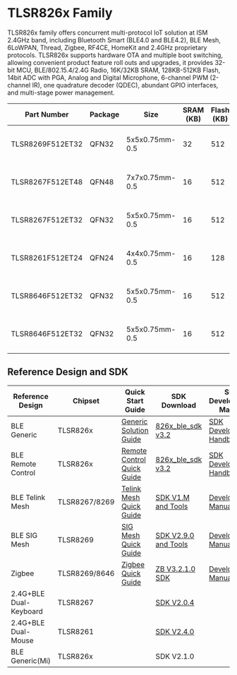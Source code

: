 # TLSR826x Family




TLSR826x family offers concurrent multi-protocol IoT solution at ISM 2.4GHz band, including Bluetooth Smart (BLE4.0 and BLE4.2), BLE Mesh, 6LoWPAN, Thread, Zigbee, RF4CE, HomeKit and 2.4GHz proprietary protocols. TLSR826x supports hardware OTA and multiple boot switching, allowing convenient product feature roll outs and upgrades, it provides 32-bit MCU, BLE/802.15.4/2.4G Radio, 16K/32KB SRAM, 128KB-512KB Flash, 14bit ADC with PGA, Analog and Digital Microphone, 6-channel PWM (2-channel IR), one quadrature decoder (QDEC), abundant GPIO interfaces, and multi-stage power management.

| Part Number      | Package | Size           | SRAM (KB) | Flash (KB) | Tx    | Rx           | Power Consumption                                                                         | Protocol                            |
|------------------|---------|----------------|-----------|------------|-------|--------------|-------------------------------------------------------------------------------------------|-------------------------------------|
| TLSR8269F512ET32 | QFN32   | 5x5x0.75mm-0.5 | 32        | 512        | +7dBm | -92dBm@BLE1M | 12mA@Rx_transceiver 15mA@Tx0dBm_transceiver 10uA@suspend(SRAM) 1.7uA@deepsleep(IO_Wakeup) | BLE5.0(2M Only)/Zigbee/SigMesh/2.4G |
| TLSR8267F512ET48 | QFN48   | 7x7x0.75mm-0.5 | 16        | 512        | +7dBm | -92dBm@BLE1M | 12mA@Rx_transceiver 15mA@Tx0dBm_transceiver 10uA@suspend(SRAM) 1.7uA@deepsleep(IO_Wakeup) | BLE4.2/2.4G                         |
| TLSR8267F512ET32 | QFN32   | 5x5x0.75mm-0.5 | 16        | 512        | +7dBm | -92dBm@BLE1M | 12mA@Rx_transceiver 15mA@Tx0dBm_transceiver 10uA@suspend(SRAM) 1.7uA@deepsleep(IO_Wakeup) | BLE4.2/2.4G                         |
| TLSR8261F512ET24 | QFN24   | 4x4x0.75mm-0.5 | 16        | 128        | +7dBm | -92dBm@BLE1M | 12mA@Rx_transceiver 15mA@Tx0dBm_transceiver 10uA@suspend(SRAM) 1.7uA@deepsleep(IO_Wakeup) | BLE4.2/2.4G                         |
| TLSR8646F512ET32 | QFN32   | 5x5x0.75mm-0.5 | 16        | 512        | +7dBm | -92dBm@BLE1M | 12mA@Rx_transceiver 15mA@Tx0dBm_transceiver 10uA@suspend(SRAM) 1.7uA@deepsleep(IO_Wakeup) | BLE4.2/2.4G                         |
| TLSR8646F512ET32 | QFN32   | 5x5x0.75mm-0.5 | 16        | 512        | +7dBm | -92dBm@BLE1M | 12mA@Rx_transceiver 15mA@Tx0dBm_transceiver 10uA@suspend(SRAM) 1.7uA@deepsleep(IO_Wakeup) | Zigbee/2.4G                         |


## Reference Design and SDK

| Reference Design       | Chipset       | Quick Start Guide          | SDK Download         | SDK Development Manual | HW Design Document                 |
|------------------------|---------------|----------------------------|----------------------|------------------------|------------------------------------|
| BLE Generic            | TLSR826x      | [Generic Solution Guide](http://wiki.telink-semi.cn/dokuwiki/doku.php?id=menu:solution:generic)     | [826x_ble_sdk v3.2](http://wiki.telink-semi.cn/tools_and_sdk/BLE_SDK/826x_SDK/ble_sdk.rar)    | [SDK Developer Handbook](http://wiki.telink-semi.cn/tools_and_sdk/BLE_SDK/826x_SDK/Handbook.zip) | [826x Generic Ref](http://wiki.telink-semi.cn/doc/hw/TLSR826X_DevelopmentBoard_TLSR826XDK48D.zip)                   |
| BLE Remote Control     | TLSR826x      | [Remote Control Quick Guide](http://wiki.telink-semi.cn/dokuwiki/doku.php?id=menu:solution:rcu826x) | [826x_ble_sdk v3.2](http://wiki.telink-semi.cn/tools_and_sdk/BLE_SDK/826x_SDK/ble_sdk.rar)    | [SDK Developer Handbook](http://wiki.telink-semi.cn/tools_and_sdk/BLE_SDK/826x_SDK/Handbook.zip) | [826x RCU Ref](http://wiki.telink-semi.cn/doc/hw/TLSR826X_AudioRCU_TLSR826XRC48D.zip)                       |
| BLE Telink Mesh        | TLSR8267/8269 | [Telink Mesh Quick Guide](http://wiki.telink-semi.cn/dokuwiki/doku.php?id=menu:solution:telinkmesh)    | [SDK V1.M and Tools](http://wiki.telink-semi.cn/telink_shenzhen/telink_mesh/telink_mesh_sdk.7z)   | [Development Manual](http://wiki.telink-semi.cn/telink_shenzhen/telink_mesh/telink_mesh_doc.7z)     | [826x Generic Ref](http://wiki.telink-semi.cn/doc/hw/TLSR826X_DevelopmentBoard_TLSR826XDK48D.zip) | [826x Blub Demo](http://wiki.telink-semi.cn/doc/hw/TLSR826X_Dongle_TLSR826XDG32D.zip)  |
| BLE SIG Mesh           | TLSR8269      | [SIG Mesh Quick Guide](http://wiki.telink-semi.cn/dokuwiki/doku.php?id=menu:solution:mesh)       | [SDK V2.9.0 and Tools](http://wiki.telink-semi.cn/telink_shenzhen/SIG_mesh/sig_mesh_sdk.7z) | [Development Manual](http://wiki.telink-semi.cn/telink_shenzhen/SIG_mesh/sig_mesh_doc.7z)     | [826x Generic Ref](http://wiki.telink-semi.cn/doc/hw/TLSR826X_DevelopmentBoard_TLSR826XDK48D.zip) | [826x Blub Demo](http://wiki.telink-semi.cn/doc/hw/TLSR826X_Dongle_TLSR826XDG32D.zip)  |
| Zigbee                 | TLSR8269/8646 | [Zigbee Quick Guide](http://wiki.telink-semi.cn/doc/an/AN_18110500-E_Telink%20Zigbee%20Demo%20User%20Guide.pdf)         | [ZB V3.2.1.0 SDK ](http://wiki.telink-semi.cn/tools_and_sdk//Zigbee_SDK/82xx_SDK/zigbee_sdk.zip)      | [Development Manual](http://wiki.telink-semi.cn/doc/an/AN_19052900-E_Telink%20Zigbee%20SDK%20Developer%20Manual.pdf)     | [826x Generic Ref](http://wiki.telink-semi.cn/doc/hw/TLSR826X_DevelopmentBoard_TLSR826XDK48D.zip) | [826x Dongle Ref](http://wiki.telink-semi.cn/doc/hw/TLSR826X_Dongle_TLSR826XDG32D.zip) |
| 2.4G+BLE Dual-Keyboard | TLSR8267      |                            | [SDK V2.0.4](http://wiki.telink-semi.cn/telink_shenzhen/dual_keyboard/826x/dual_km_8267.7z)           |                        |                                    |
| 2.4G+BLE Dual-Mouse    | TLSR8261      |                            | [SDK V2.4.0](http://wiki.telink-semi.cn/telink_shenzhen/dual_mouse/826x/dual_mouse_8261.7z)           |                        |                                    |
| BLE Generic(Mi)        | TLSR826x      |                            | SDK V2.1.0           |                        |                                    |
